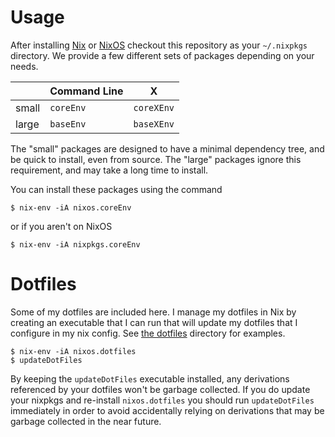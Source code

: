 Usage
=====

After installing [Nix](https://nixos.org/nix/) or
[NixOS](https://nixos.org/) checkout this repository as your
`~/.nixpkgs` directory. We provide a few different sets of packages
depending on your needs.

|       |Command Line  |X           |
|-------|--------------|------------|
|small  |`coreEnv`     |`coreXEnv`  |
|large  |`baseEnv`     |`baseXEnv`  |

The "small" packages are designed to have a minimal dependency tree, and
be quick to install, even from source. The "large" packages ignore this
requirement, and may take a long time to install.

You can install these packages using the command

    $ nix-env -iA nixos.coreEnv
    
or if you aren't on NixOS

    $ nix-env -iA nixpkgs.coreEnv

Dotfiles
========

Some of my dotfiles are included here. I manage my dotfiles in Nix
by creating an executable that I can run that will update my dotfiles
that I configure in my nix config. See [the dotfiles](./dotfiles) directory
for examples.

    $ nix-env -iA nixos.dotfiles
    $ updateDotFiles

By keeping the `updateDotFiles` executable installed, any derivations
referenced by your dotfiles won't be garbage collected. If you do update
your nixpkgs and re-install `nixos.dotfiles` you should run `updateDotFiles`
immediately in order to avoid accidentally relying on derivations that
may be garbage collected in the near future.
